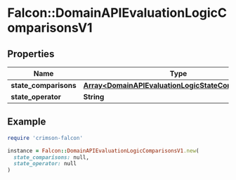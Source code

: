 # Falcon::DomainAPIEvaluationLogicComparisonsV1

## Properties

| Name | Type | Description | Notes |
| ---- | ---- | ----------- | ----- |
| **state_comparisons** | [**Array&lt;DomainAPIEvaluationLogicStateComparisonV1&gt;**](DomainAPIEvaluationLogicStateComparisonV1.md) |  |  |
| **state_operator** | **String** |  |  |

## Example

```ruby
require 'crimson-falcon'

instance = Falcon::DomainAPIEvaluationLogicComparisonsV1.new(
  state_comparisons: null,
  state_operator: null
)
```

